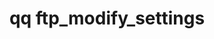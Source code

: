 ---
category: ftp
command: ftp_modify_settings
keywords: qq, qq_cli, ftp_modify_settings
optional_options: []
permalink: /qq-cli-command-guide/ftp/ftp_modify_settings.html
positional_options: []
sidebar: qq_cli_command_reference_sidebar
summary: This section explains how to use the <code>qq ftp_modify_settings</code>
  command.
synopsis: Set FTP server settings
title: qq ftp_modify_settings
usage: "qq ftp_modify_settings [-h] [--enabled {true,false}] [--check-remote-host\
  \ {true,false}] [--log-operations {true,false}]\n    [--chroot-users {true,false}]\
  \ [--allow-unencrypted-connections {true,false}] [--expand-wildcards {true,false}]\n\
  \    [--anonymous-user-as-local-user ANONYMOUS_USER_AS_LOCAL_USER | --anonymous-user-none\
  \ | --greeting GREETING]"
zendesk_source: qq CLI Command Guide

---